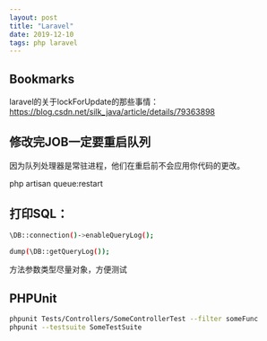 ```yaml
---
layout: post
title: "Laravel"
date: 2019-12-10
tags: php laravel
---
```


## Bookmarks

laravel的关于lockForUpdate的那些事情：https://blog.csdn.net/silk_java/article/details/79363898

## 修改完JOB一定要重启队列

因为队列处理器是常驻进程，他们在重启前不会应用你代码的更改。

php artisan queue:restart

## 打印SQL：

```bash
\DB::connection()->enableQueryLog();

dump(\DB::getQueryLog());
```

方法参数类型尽量对象，方便测试

## PHPUnit

```bash
phpunit Tests/Controllers/SomeControllerTest --filter someFunc
phpunit --testsuite SomeTestSuite
```

